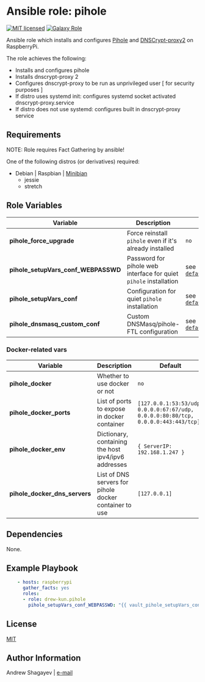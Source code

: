 Ansible role: pihole
=========

[![MIT licensed][mit-badge]][mit-link]
[![Galaxy Role][role-badge]][galaxy-link]

Ansible role which installs and configures [Pihole][pihole-link] and [DNSCrypt-proxy2][dnscrypt-proxy2-link] on RaspberryPi.

The role achieves the following:
 - Installs and configures pihole
 - Installs dnscrypt-proxy 2
 - Configures dnscrypt-proxy to be run as unprivileged user [ for security purposes ]
 - If distro uses systemd init: configures systemd socket activated dnscrypt-proxy.service
 - If distro does not use systemd: configures built in dnscrypt-proxy service

Requirements
------------

NOTE: Role requires Fact Gathering by ansible!

One of the following distros (or derivatives) required:
 - Debian | Raspbian | [Minibian][minibian-link]
    - jessie
    - stretch

Role Variables
--------------

| Variable | Description | Default |
|----------|-------------|---------|
| **pihole_force_upgrade** | Force reinstall `pihole` even if it's already installed |`no` |
| **pihole_setupVars_conf_WEBPASSWD** | Password for pihole web interface for quiet `pihole` installation | see [`defaults/main.yml`](defaults/main.yml) |
| **pihole_setupVars_conf** | Configuration for quiet `pihole` installation | see [`defaults/main.yml`](defaults/main.yml) |
| **pihole_dnsmasq_custom_conf** | Custom DNSMasq/pihole-FTL configuration | see [`defaults/main.yml`](defaults/main.yml) |

### Docker-related vars

| Variable | Description | Default |
|----------|-------------|---------|
| **pihole_docker** | Whether to use docker or not | `no` |
| **pihole_docker_ports** | List of ports to expose in docker container | `[127.0.0.1:53:53/udp, 0.0.0.0:67:67/udp, 0.0.0.0:80:80/tcp, 0.0.0.0:443:443/tcp]` |
| **pihole_docker_env** | Dictionary, containing the host ipv4/ipv6 addresses | `{ ServerIP: 192.168.1.247 }` |
| **pihole_docker_dns_servers** | List of DNS servers for pihole docker container to use | `[127.0.0.1]` |


Dependencies
------------

None.

Example Playbook
----------------

```yaml
    - hosts: raspberrypi
      gather_facts: yes
      roles:
      - role: drew-kun.pihole
        pihole_setupVars_conf_WEBPASSWD: "{{ vault_pihole_setupVars_conf_WEBPASSWD }}"
```

License
-------

[MIT][mit-link]

Author Information
------------------

Andrew Shagayev | [e-mail](mailto:drewshg@gmail.com)

[role-badge]: https://img.shields.io/badge/role-drew--kun.pihole-green.svg
[galaxy-link]: https://galaxy.ansible.com/drew-kun/pihole/
[mit-badge]: https://img.shields.io/badge/license-MIT-blue.svg
[mit-link]: https://raw.githubusercontent.com/drew-kun/ansible-pihole/master/LICENSE
[minibian-link]: https://minibianpi.wordpress.com/
[pihole-link]: https://pi-hole.net/
[dnscrypt-proxy2-link]: https://github.com/jedisct1/dnscrypt-proxy
[dnscrypt-galaxy-link]: https://galaxy.ansible.com/drew-kun/dnscrypt/

